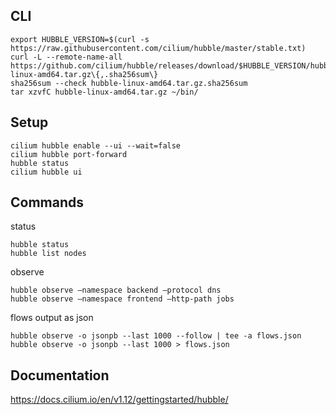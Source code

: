 ## CLI
```
export HUBBLE_VERSION=$(curl -s https://raw.githubusercontent.com/cilium/hubble/master/stable.txt)
curl -L --remote-name-all https://github.com/cilium/hubble/releases/download/$HUBBLE_VERSION/hubble-linux-amd64.tar.gz\{,.sha256sum\}
sha256sum --check hubble-linux-amd64.tar.gz.sha256sum
tar xzvfC hubble-linux-amd64.tar.gz ~/bin/
```

## Setup 
```
cilium hubble enable --ui --wait=false
cilium hubble port-forward
hubble status
cilium hubble ui
```

## Commands
status
```
hubble status
hubble list nodes
```
observe
```
hubble observe –namespace backend –protocol dns
hubble observe –namespace frontend –http-path jobs
```
flows output as json
```
hubble observe -o jsonpb --last 1000 --follow | tee -a flows.json
hubble observe -o jsonpb --last 1000 > flows.json
```

## Documentation

https://docs.cilium.io/en/v1.12/gettingstarted/hubble/
